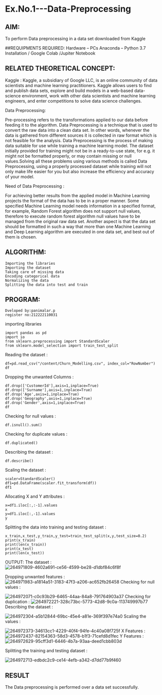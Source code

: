 # Ex.No.1---Data-Preprocessing
## AIM:

To perform Data preprocessing in a data set downloaded from Kaggle

##REQUIPMENTS REQUIRED:
Hardware – PCs
Anaconda – Python 3.7 Installation / Google Colab /Jupiter Notebook

## RELATED THEORETICAL CONCEPT:

Kaggle :
Kaggle, a subsidiary of Google LLC, is an online community of data scientists and machine learning practitioners. Kaggle allows users to find and publish data sets, explore and build models in a web-based data-science environment, work with other data scientists and machine learning engineers, and enter competitions to solve data science challenges.

Data Preprocessing:

Pre-processing refers to the transformations applied to our data before feeding it to the algorithm. Data Preprocessing is a technique that is used to convert the raw data into a clean data set. In other words, whenever the data is gathered from different sources it is collected in raw format which is not feasible for the analysis.
Data Preprocessing is the process of making data suitable for use while training a machine learning model. The dataset initially provided for training might not be in a ready-to-use state, for e.g. it might not be formatted properly, or may contain missing or null values.Solving all these problems using various methods is called Data Preprocessing, using a properly processed dataset while training will not only make life easier for you but also increase the efficiency and accuracy of your model.

Need of Data Preprocessing :

For achieving better results from the applied model in Machine Learning projects the format of the data has to be in a proper manner. Some specified Machine Learning model needs information in a specified format, for example, Random Forest algorithm does not support null values, therefore to execute random forest algorithm null values have to be managed from the original raw data set.
Another aspect is that the data set should be formatted in such a way that more than one Machine Learning and Deep Learning algorithm are executed in one data set, and best out of them is chosen.


## ALGORITHM:
```
Importing the libraries
Importing the dataset
Taking care of missing data
Encoding categorical data
Normalizing the data
Splitting the data into test and train
```
## PROGRAM:
```
Dveloped by:panimalar.p
register no:212222110031
```
importing libraries
```
import pandas as pd
import io
from sklearn.preprocessing import StandardScaler
from sklearn.model_selection import train_test_split
```
Reading the dataset :
```
df=pd.read_csv("/content/Churn_Modelling.csv", index_col="RowNumber")
df
```
Dropping the unwanted Columns :
```
df.drop(['CustomerId'],axis=1,inplace=True)
df.drop(['Surname'],axis=1,inplace=True)
df.drop('Age',axis=1,inplace=True)
df.drop('Geography',axis=1,inplace=True)
df.drop('Gender',axis=1,inplace=True)
df
```
Checking for null values :
```
df.isnull().sum()
```
Checking for duplicate values :
```
df.duplicated()
```
Describing the dataset :
```
df.describe()
```
Scaling the dataset :
```
scaler=StandardScaler()
df1=pd.DataFrame(scaler.fit_transform(df))
df1
```
Allocating X and Y attributes :
```
x=df1.iloc[:,:-1].values
x
y=df1.iloc[:,-1].values
y
```
Splitting the data into training and testing dataset :
```
x_train,x_test,y_train,y_test=train_test_split(x,y,test_size=0.2)
print(x_train)
print(len(x_train))
print(x_test)
print(len(x_test))
```
OUTPUT:
The dataset :
![264971809-4602a691-ce56-4599-be28-d1dbf84c6f8f](https://github.com/panimalarponnurangam/Ex.No.1---Data-Preprocessing/assets/121490826/0660b3fd-6b87-48f7-b2f9-34712ef4856e)

Dropping unwanted features :
![264971983-a1814a51-3183-47f3-a206-ac652fb26458](https://github.com/panimalarponnurangam/Ex.No.1---Data-Preprocessing/assets/121490826/6fdfc3c8-2043-4d10-a93c-9fe15f842f3f)
Checking for null values :

![264972071-c0c93b29-6465-44aa-84a8-791764903a37](https://github.com/panimalarponnurangam/Ex.No.1---Data-Preprocessing/assets/121490826/57bffd5f-b212-482b-8290-2c0de9f4c83d)
Checking for duplication :
![264972221-328c73bc-5773-42d8-9c0a-113749997b77](https://github.com/panimalarponnurangam/Ex.No.1---Data-Preprocessing/assets/121490826/5b8a9aa5-d88a-45d9-a2d9-d0bed24c97b2)
Describing the dataset :

![264972304-a5b12844-69bc-45e4-a81e-369f397e74a0](https://github.com/panimalarponnurangam/Ex.No.1---Data-Preprocessing/assets/121490826/699affbc-db6d-49f4-b4f4-d5b88a5b12d6)
Scaling the values :

![264972373-34613cc1-4229-40f4-94fe-4c40a08f725f](https://github.com/panimalarponnurangam/Ex.No.1---Data-Preprocessing/assets/121490826/9940cba7-11df-4ab5-bc2e-848a97fc179f)
X Features :
![264972437-82154363-58d3-4578-b1f3-71cefd8d1fec](https://github.com/panimalarponnurangam/Ex.No.1---Data-Preprocessing/assets/121490826/7de2666c-ab5c-4b2c-a2ce-d984de6bbcc9)
Y Features :
![264972629-95cff3d1-6446-4b7a-93aa-deed1cbb803d](https://github.com/panimalarponnurangam/Ex.No.1---Data-Preprocessing/assets/121490826/af081e1b-0f2f-4f3f-9c9a-d40949adb4f6)


Splitting the training and testing dataset :

![264972713-edbdc2c9-ce14-4efb-a342-d7dd77b9f460](https://github.com/panimalarponnurangam/Ex.No.1---Data-Preprocessing/assets/121490826/6861b340-4607-48d2-8331-83c9d8df40aa)


## RESULT
The Data preprocessing is performed over a data set successfully.
